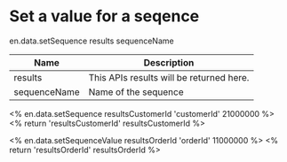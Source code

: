 # Set a value for a seqence


en.data.setSequence results sequenceName


Name            | Description
----------------|-------------
results         | This APIs results will be returned here.
sequenceName    | Name of the sequence


<% en.data.setSequence resultsCustomerId 'customerId' 21000000 %>
<% return 'resultsCustomerId' resultsCustomerId %>

<% en.data.setSequenceValue resultsOrderId 'orderId' 11000000 %>
<% return 'resultsOrderId' resultsOrderId %>

